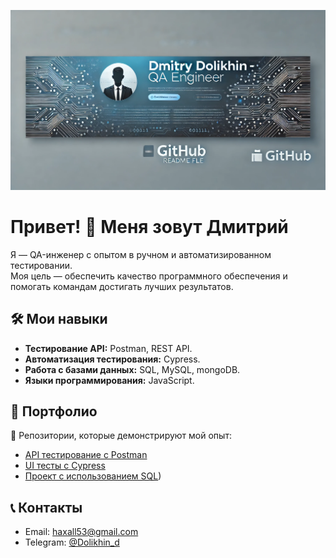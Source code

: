 ![Баннер](https://github.com/Dolikhin/Dolikhin/blob/main/%D0%B1%D0%B0%D0%BD%D0%BD%D0%B5%D1%80%20%D0%93%D0%98%D0%A2.webp)

# Привет! 👋 Меня зовут Дмитрий

Я — QA-инженер с опытом в ручном и автоматизированном тестировании.  
Моя цель — обеспечить качество программного обеспечения и помогать командам достигать лучших результатов.  

## 🛠️ Мои навыки
- **Тестирование API:** Postman, REST API.
- **Автоматизация тестирования:** Cypress.
- **Работа с базами данных:** SQL, MySQL, mongoDB.
- **Языки программирования:** JavaScript.

## 📂 Портфолио
🔗 Репозитории, которые демонстрируют мой опыт:
- [API тестирование с Postman](https://github.com/Dolikhin/Api-Postman)
- [UI тесты с Cypress](https://github.com/Dolikhin/UI-Cypress) 
- [Проект с использованием SQL](https://github.com/Dolikhin/SQL))  


## 📞 Контакты
- Email: haxall53@gmail.com
- Telegram: [@Dolikhin_d](https://t.me/Dolikhin_d)


